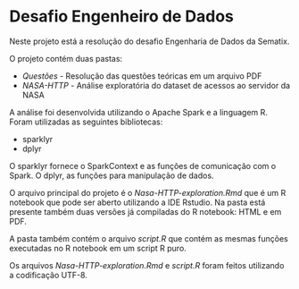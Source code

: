 # Desafio Engenheiro de Dados

Neste projeto está a resolução do desafio Engenharia de Dados da Sematix.

O projeto contém duas pastas:

 * *Questões* - Resolução das questões teóricas em um arquivo PDF
 * *NASA-HTTP* - Análise exploratória do dataset de acessos ao servidor da NASA
 
 A análise foi desenvolvida utilizando o Apache Spark e a linguagem R. Foram utilizadas as seguintes bibliotecas:
 
 * sparklyr
 * dplyr
 
 O sparklyr fornece o SparkContext e as funções de comunicação com o Spark. O dplyr, as funções para manipulação de dados. 
 
 O arquivo principal do projeto é o *Nasa-HTTP-exploration.Rmd* que é um R notebook que pode ser aberto utilizando a IDE Rstudio. Na pasta está presente também duas versões já compiladas do R notebook: HTML e em PDF.
 
 A pasta também contém o arquivo *script.R* que contém as mesmas funções executadas no R notebook em um script R puro.
 
 Os arquivos *Nasa-HTTP-exploration.Rmd* e *script.R* foram feitos utilizando a codificação UTF-8.